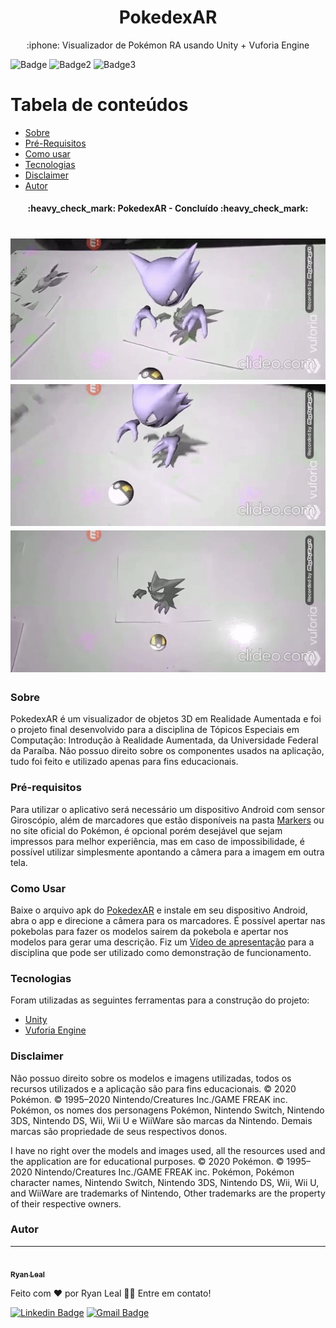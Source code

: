 <h1 align="center">
    PokedexAR
</h1>
<p align="center"> :iphone: Visualizador de Pokémon RA usando Unity + Vuforia Engine</p>

![Badge](https://img.shields.io/github/stars/ryan-leal/PokedexAR) ![Badge2](https://img.shields.io/github/forks/ryan-leal/PokedexAR) ![Badge3](https://img.shields.io/twitter/url?url=https%3A%2F%2Fgithub.com%2Fryan-leal%2FPokedexAR)

Tabela de conteúdos
=================
<!--ts-->
   * [Sobre](#Sobre)
   * [Pré-Requisitos](#requisitos)
   * [Como usar](#como-usar)
   * [Tecnologias](#tecnologias)
   * [Disclaimer](#disclaimer)
   * [Autor](#autor)
<!--te-->

<h4 align="center"> 
  :heavy_check_mark: PokedexAR - Concluído :heavy_check_mark:
</h4>

<h1 align="center">
  <img alt="Pokemon Aparecendo" title="#pokeappears" src="./gifs/gif3.gif" />
  <img alt="Pokemon Parado" title="#pokestopped" src="./gifs/gif1" />
  <img alt="Pokemon Girando" title="#pokerotate" src="./gifs/gif2.gif" />
</h1>

### Sobre

PokedexAR é um visualizador de objetos 3D em Realidade Aumentada e foi o projeto final desenvolvido para a disciplina de Tópicos Especiais em Computação: Introdução à Realidade Aumentada, da Universidade Federal da Paraíba. Não possuo direito sobre os componentes usados na aplicação, tudo foi feito e utilizado apenas para fins educacionais.

### Pré-requisitos

Para utilizar o aplicativo será necessário um dispositivo Android com sensor Giroscópio, além de marcadores que estão disponíveis na pasta [Markers](./markers/) ou no site oficial do Pokémon, é opcional porém desejável que sejam impressos para melhor experiência, mas em caso de impossibilidade, é possível utilizar simplesmente apontando a câmera para a imagem em outra tela.

### Como Usar

Baixe o arquivo apk do [PokedexAR](pokedex.apk) e instale em seu dispositivo Android, abra o app e direcione a câmera para os marcadores. É possível apertar nas pokebolas para fazer os modelos sairem da pokebola e apertar nos modelos para gerar uma descrição. Fiz um [Vídeo de apresentação](https://youtu.be/LMWr3IfcOzs) para a disciplina que pode ser utilizado como demonstração de funcionamento.

### Tecnologias

Foram utilizadas as seguintes ferramentas para a construção do projeto:

- [Unity](https://unity.com/pt)
- [Vuforia Engine](https://developer.vuforia.com/)


### Disclaimer

Não possuo direito sobre os modelos e imagens utilizadas, todos os recursos utilizados e a aplicação são para fins educacionais.
© 2020 Pokémon. © 1995–2020 Nintendo/Creatures Inc./GAME FREAK inc. Pokémon, os nomes dos personagens Pokémon, Nintendo Switch, Nintendo 3DS, Nintendo DS, Wii, Wii U e WiiWare são marcas da Nintendo.
Demais marcas são propriedade de seus respectivos donos.

I have no right over the models and images used, all the resources used and the application are for educational purposes.
© 2020 Pokémon. © 1995–2020 Nintendo/Creatures Inc./GAME FREAK inc. Pokémon, Pokémon character names, Nintendo Switch, Nintendo 3DS, Nintendo DS, Wii, Wii U, and WiiWare are trademarks of Nintendo, Other trademarks are the property of their respective owners.

### Autor
---

<a href="https://github.com/ryan-leal">
 <img style="border-radius: 50%;" src="https://avatars.githubusercontent.com/u/64923671?s=400&u=ce895fa064f4abe46f0a94a6640154c98bd3f3ce&v=4" width="100px;" alt=""/>
 <br />
 <sub><b>Ryan Leal</b></sub></a> <a href="https://github.com/ryan-leal" title="Ryan Leal"></a>

Feito com ❤️ por Ryan Leal 👋🏽 Entre em contato!

[![Linkedin Badge](https://img.shields.io/badge/-Ryan-blue?style=flat-square&logo=Linkedin&logoColor=white&link=https://www.linkedin.com/in/ryan-leal-2532211a5)](https://www.linkedin.com/in/ryan-leal-2532211a5) 
[![Gmail Badge](https://img.shields.io/badge/-contato.ryanleall@gmail.com-c14438?style=flat-square&logo=Gmail&logoColor=white&link=mailto:contato.ryanleall@gmail.com)](mailto:contato.ryanleall@gmail.com)
